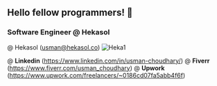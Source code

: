 ## Hello fellow programmers! 👋

### Software Engineer @ Hekasol

@ Hekasol (usman@hekasol.co) ![Heka1](https://user-images.githubusercontent.com/45047731/182907862-930badf3-ba32-4df8-a236-e26adf8fb4aa.png)

@ __Linkedin__ (https://www.linkedin.com/in/usman-choudhary/)
@ __Fiverr__ (https://www.fiverr.com/usman_choudhary)
@ __Upwork__ (https://www.upwork.com/freelancers/~0186cd07fa5abb4f6f)

